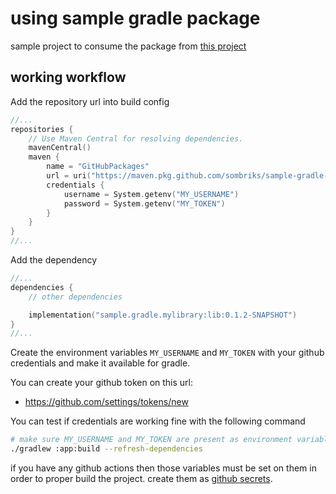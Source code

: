 # using sample gradle package

sample project to consume the package from
[this project](https://github.com/sombriks/sample-gradle-package)

## working workflow

Add the repository url into build config

```kotlin
//...
repositories {
    // Use Maven Central for resolving dependencies.
    mavenCentral()
    maven {
        name = "GitHubPackages"
        url = uri("https://maven.pkg.github.com/sombriks/sample-gradle-package")
        credentials {
            username = System.getenv("MY_USERNAME")
            password = System.getenv("MY_TOKEN")
        }
    }
}
//...
```

Add the dependency

```kotlin
//...
dependencies {
    // other dependencies

    implementation("sample.gradle.mylibrary:lib:0.1.2-SNAPSHOT")
}
//...
```

Create the environment variables `MY_USERNAME` and `MY_TOKEN` with your
github credentials and make it available for gradle.

You can create your github token on this url:

- <https://github.com/settings/tokens/new>

You can test if credentials are working fine with the following command

```bash
# make sure MY_USERNAME and MY_TOKEN are present as environment variables
./gradlew :app:build --refresh-dependencies
```

if you have any github actions then those variables must be set on them in
order to proper build the project. create them as
[github secrets](https://docs.github.com/en/actions/security-guides/encrypted-secrets#accessing-your-secrets).
